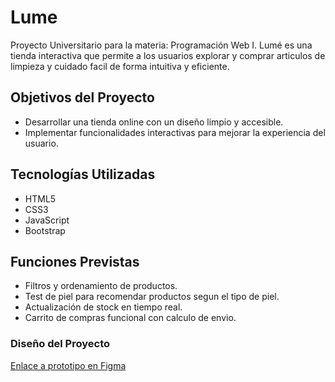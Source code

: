 # Lume

Proyecto Universitario para la materia: Programación Web I.
Lumé es una tienda interactiva que permite a los usuarios explorar y comprar articulos de limpieza y cuidado facil de forma intuitiva y eficiente.

## Objetivos del Proyecto

- Desarrollar una tienda online con un diseño limpio y accesible.
- Implementar funcionalidades interactivas para mejorar la experiencia del usuario.

## Tecnologías Utilizadas

- HTML5
- CSS3
- JavaScript
- Bootstrap

## Funciones Previstas

- Filtros y ordenamiento de productos.
- Test de piel para recomendar productos segun el tipo de piel.
- Actualización de stock en tiempo real.
- Carrito de compras funcional con calculo de envio.

### Diseño del Proyecto

[Enlace a prototipo en Figma](https://www.figma.com/proto/1DMyZEDTDHlGbTCQqbJ9tt/Untitled?node-id=1-2&t=brRzXRsrkXOl9VWp-1&scaling=scale-down&content-scaling=fixed&page-id=0%3A1&starting-point-node-id=1%3A2)
